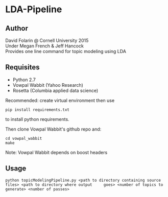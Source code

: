 # LDA-Pipeline

## Author
David Folarin @ Cornell University 2015  
Under Megan French & Jeff Hancock  
Provides one line command for topic modeling using LDA  

## Requisites
* Python 2.7
* Vowpal Wabbit (Yahoo Research)
* Rosetta (Columbia applied data science)
 
Recommended: create virtual environment then use 

	pip install requirements.txt

to install python requirements.

Then clone Vowpal Wabbit's github repo and:

	cd vowpal_wabbit
	make

Note: Vowpal Wabbit depends on boost headers

## Usage

	python topicModelingPipeline.py <path to directory containing source files> <path to directory where output 	goes> <number of topics to generate> <number of passes>

